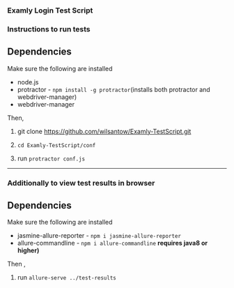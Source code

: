 ### Examly Login Test Script

### Instructions to run tests

## Dependencies

Make sure the following are installed

- node.js
- protractor - `npm install -g protractor`(installs both protractor and webdriver-manager)
- webdriver-manager

Then,

1. git clone https://github.com/wilsantow/Examly-TestScript.git

1. `cd Examly-TestScript/conf`

1. run `protractor conf.js`

---

### Additionally to view test results in browser

## Dependencies

Make sure the following are installed

- jasmine-allure-reporter - `npm i jasmine-allure-reporter`
- allure-commandline - `npm i allure-commandline`  **requires java8 or higher)**

Then ,

1. run `allure-serve ../test-results`
